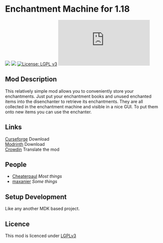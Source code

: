 # Enchantment Machine for 1.18  
[![](https://cf.way2muchnoise.eu/versions/436934.svg)](https://minecraft.curseforge.com/projects/enchantment-machine) 
[![](http://cf.way2muchnoise.eu/short_436934_downloads.svg)](https://www.curseforge.com/minecraft/mc-mods/enchantment-machine)
[![License: LGPL v3](https://img.shields.io/badge/License-LGPL%20v3-blue.svg)](https://www.gnu.org/licenses/lgpl-3.0) 
[![](https://badgen.net/maven/v/metadata-url/https/maven.paube.de/releases/de/cheaterpaul/enchantmentmachine/EnchantmentMachine/maven-metadata.xml)](https://maven.paube.de/releases/de/cheaterpaul/enchantmentmachine/EnchantmentMachine)



## Mod Description

This relatively simple mod allows you to conveniently store your enchantments.
Just put your enchantment books and unused enchanted items into the disenchanter to retrieve its enchantments.
They are all collected in the enchantment machine and visible in a nice GUI.
To put them onto new items you can use the enchanter.

## Links
[Curseforge](https://www.curseforge.com/minecraft/mc-mods/enchantment-machine) Download  
[Modrinth](https://modrinth.com/mod/enchantmentmachine) Download  
[Crowdin](https://crowdin.com/project/enchantmentmachine) Translate the mod

## People
- [Cheaterpaul](https://github.com/Cheaterpaul) _Most things_
- [maxanier](https://maxanier.de) _Some things_


## Setup Development
Like any another MDK based project.

## Licence
This mod is licenced under [LGPLv3](https://raw.githubusercontent.com/Cheaterpaul/EnchantmentMachine/1.16/LICENSE)

